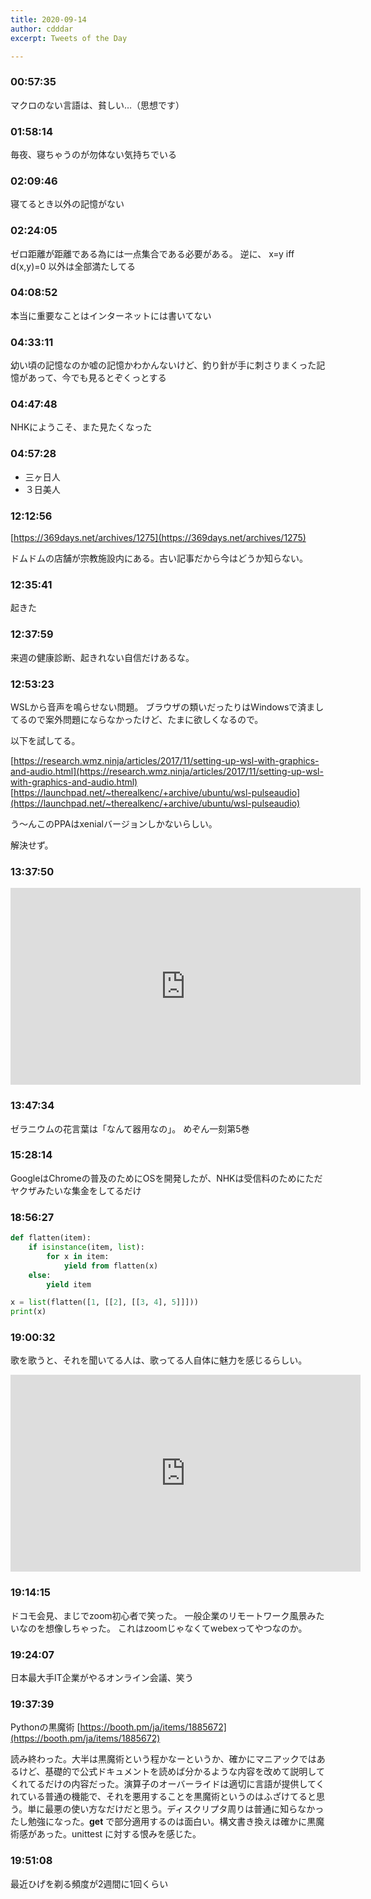 ```yaml
---
title: 2020-09-14
author: cdddar
excerpt: Tweets of the Day

---
```


### 00:57:35

マクロのない言語は、貧しい…（思想です）

### 01:58:14

毎夜、寝ちゃうのが勿体ない気持ちでいる

### 02:09:46

寝てるとき以外の記憶がない

### 02:24:05

ゼロ距離が距離である為には一点集合である必要がある。
逆に、 x=y iff d(x,y)=0 以外は全部満たしてる

### 04:08:52

本当に重要なことはインターネットには書いてない

### 04:33:11

幼い頃の記憶なのか嘘の記憶かわかんないけど、釣り針が手に刺さりまくった記憶があって、今でも見るとぞくっとする

### 04:47:48

NHKにようこそ、また見たくなった

### 04:57:28

- 三ヶ日人
- ３日美人

### 12:12:56

[https://369days.net/archives/1275](https://369days.net/archives/1275)

ドムドムの店舗が宗教施設内にある。古い記事だから今はどうか知らない。

### 12:35:41

起きた

### 12:37:59

来週の健康診断、起きれない自信だけあるな。

### 12:53:23

WSLから音声を鳴らせない問題。
ブラウザの類いだったりはWindowsで済ましてるので案外問題にならなかったけど、たまに欲しくなるので。

以下を試してる。

[https://research.wmz.ninja/articles/2017/11/setting-up-wsl-with-graphics-and-audio.html](https://research.wmz.ninja/articles/2017/11/setting-up-wsl-with-graphics-and-audio.html)
[https://launchpad.net/~therealkenc/+archive/ubuntu/wsl-pulseaudio](https://launchpad.net/~therealkenc/+archive/ubuntu/wsl-pulseaudio)

う～んこのPPAはxenialバージョンしかないらしい。

解決せず。

### 13:37:50

<iframe width="560" height="315" src="https://www.youtube.com/embed/oZkryX-Br1w" frameborder="0" allow="accelerometer; autoplay; encrypted-media; gyroscope; picture-in-picture" allowfullscreen></iframe>

### 13:47:34

ゼラニウムの花言葉は「なんて器用なの」。
めぞん一刻第5巻

### 15:28:14

GoogleはChromeの普及のためにOSを開発したが、NHKは受信料のためにただヤクザみたいな集金をしてるだけ

### 18:56:27

```python
def flatten(item):
    if isinstance(item, list):
        for x in item:
            yield from flatten(x)
    else:
        yield item

x = list(flatten([1, [[2], [[3, 4], 5]]]))
print(x)
```

### 19:00:32

歌を歌うと、それを聞いてる人は、歌ってる人自体に魅力を感じるらしい。

<iframe width="560" height="315" src="https://www.youtube.com/embed/Kw7y012xO7Y" frameborder="0" allow="accelerometer; autoplay; encrypted-media; gyroscope; picture-in-picture" allowfullscreen></iframe>

### 19:14:15

ドコモ会見、まじでzoom初心者で笑った。
一般企業のリモートワーク風景みたいなのを想像しちゃった。
これはzoomじゃなくてwebexってやつなのか。

### 19:24:07

日本最大手IT企業がやるオンライン会議、笑う

### 19:37:39

Pythonの黒魔術
[https://booth.pm/ja/items/1885672](https://booth.pm/ja/items/1885672)

読み終わった。大半は黒魔術という程かなーというか、確かにマニアックではあるけど、基礎的で公式ドキュメントを読めば分かるような内容を改めて説明してくれてるだけの内容だった。演算子のオーバーライドは適切に言語が提供してくれている普通の機能で、それを悪用することを黒魔術というのはふざけてると思う。単に最悪の使い方なだけだと思う。ディスクリプタ周りは普通に知らなかったし勉強になった。__get__ で部分適用するのは面白い。構文書き換えは確かに黒魔術感があった。unittest に対する恨みを感じた。

### 19:51:08

最近ひげを剃る頻度が2週間に1回くらい
